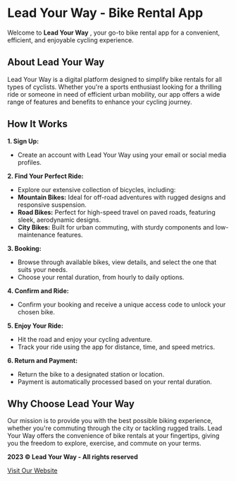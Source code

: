 # Lead Your Way - Bike Rental App

Welcome to **Lead Your Way** , your go-to bike rental app for a convenient, efficient, and enjoyable cycling experience.

## About Lead Your Way

Lead Your Way is a digital platform designed to simplify bike rentals for all types of cyclists. Whether you're a sports enthusiast looking for a thrilling ride or someone in need of efficient urban mobility, our app offers a wide range of features and benefits to enhance your cycling journey.

## How It Works

**1. Sign Up:**

- Create an account with Lead Your Way using your email or social media profiles.

**2. Find Your Perfect Ride:**

- Explore our extensive collection of bicycles, including:
- **Mountain Bikes:** Ideal for off-road adventures with rugged designs and responsive suspension.
- **Road Bikes:** Perfect for high-speed travel on paved roads, featuring sleek, aerodynamic designs.
- **City Bikes:** Built for urban commuting, with sturdy components and low-maintenance features.

**3. Booking:**

- Browse through available bikes, view details, and select the one that suits your needs.
- Choose your rental duration, from hourly to daily options.

**4. Confirm and Ride:**

- Confirm your booking and receive a unique access code to unlock your chosen bike.

**5. Enjoy Your Ride:**

- Hit the road and enjoy your cycling adventure.
- Track your ride using the app for distance, time, and speed metrics.

**6. Return and Payment:**

- Return the bike to a designated station or location.
- Payment is automatically processed based on your rental duration.

## Why Choose Lead Your Way

Our mission is to provide you with the best possible biking experience, whether you're commuting through the city or tackling rugged trails. Lead Your Way offers the convenience of bike rentals at your fingertips, giving you the freedom to explore, exercise, and commute on your terms.

**2023 © Lead Your Way - All rights reserved**

[Visit Our Website](https://lead-your-way-nb.netlify.app/)
